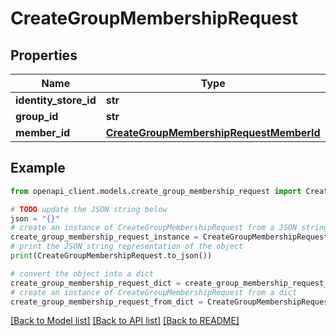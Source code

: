# CreateGroupMembershipRequest


## Properties

Name | Type | Description | Notes
------------ | ------------- | ------------- | -------------
**identity_store_id** | **str** |  | 
**group_id** | **str** |  | 
**member_id** | [**CreateGroupMembershipRequestMemberId**](CreateGroupMembershipRequestMemberId.md) |  | 

## Example

```python
from openapi_client.models.create_group_membership_request import CreateGroupMembershipRequest

# TODO update the JSON string below
json = "{}"
# create an instance of CreateGroupMembershipRequest from a JSON string
create_group_membership_request_instance = CreateGroupMembershipRequest.from_json(json)
# print the JSON string representation of the object
print(CreateGroupMembershipRequest.to_json())

# convert the object into a dict
create_group_membership_request_dict = create_group_membership_request_instance.to_dict()
# create an instance of CreateGroupMembershipRequest from a dict
create_group_membership_request_from_dict = CreateGroupMembershipRequest.from_dict(create_group_membership_request_dict)
```
[[Back to Model list]](../README.md#documentation-for-models) [[Back to API list]](../README.md#documentation-for-api-endpoints) [[Back to README]](../README.md)


